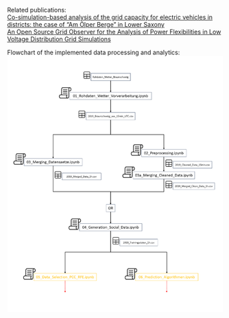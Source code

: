 Related publications:<br>
[Co-simulation-based analysis of the grid capacity for electric vehicles in districts: the case of “Am Ölper Berge” in Lower Saxony](https://doi.org/10.1049/icp.2022.2713)<br>
[An Open Source Grid Observer for the Analysis of Power Flexibilities in Low Voltage Distribution Grid Simulations](https://doi.org/10.1109/ICSGCE55997.2022.9953716)<br>


Flowchart of the implemented data processing and analytics:
![Flowchart.](Flowchart.png)
